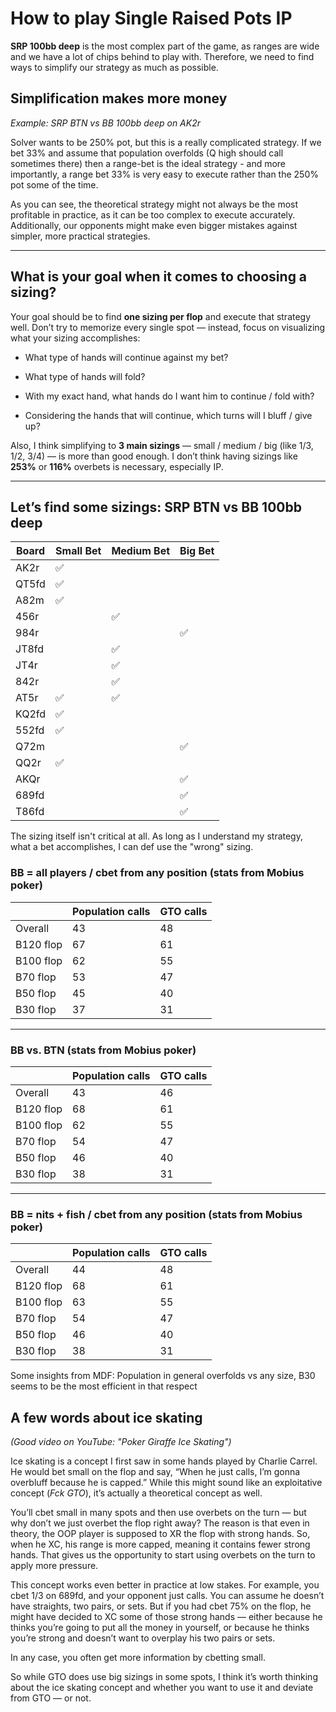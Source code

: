 
# How to play Single Raised Pots IP

**SRP 100bb deep** is the most complex part of the game, as ranges are wide and we have a lot of chips behind to play with. Therefore, we need to find ways to simplify our strategy as much as possible.

## Simplification makes more money

_Example: SRP BTN vs BB 100bb deep on AK2r_

Solver wants to be 250% pot, but this is a really complicated strategy. If we bet 33% and assume that population overfolds (Q high should call sometimes there) then a range-bet is the ideal strategy - and more importantly, a range bet 33% is very easy to execute rather than the 250% pot some of the time.

As you can see, the theoretical strategy might not always be the most profitable in practice, as it can be too complex to execute accurately. Additionally, our opponents might make even bigger mistakes against simpler, more practical strategies.

---

## What is your goal when it comes to choosing a sizing?

Your goal should be to find **one sizing per flop** and execute that strategy well. Don’t try to memorize every single spot — instead, focus on visualizing what your sizing accomplishes:

- What type of hands will continue against my bet?
    
- What type of hands will fold?
    
- With my exact hand, what hands do I want him to continue / fold with?
    
- Considering the hands that will continue, which turns will I bluff / give up?
    

Also, I think simplifying to **3 main sizings** — small / medium / big (like 1/3, 1/2, 3/4) — is more than good enough. I don’t think having sizings like **253%** or **116%** overbets is necessary, especially IP.

---

## Let’s find some sizings: SRP BTN vs BB 100bb deep

| Board  | Small Bet | Medium Bet | Big Bet |
|--------|-----------|------------|---------|
| AK2r   | ✅         |            |         |
| QT5fd  | ✅         |            |         |
| A82m   | ✅         |            |         |
| 456r   |           | ✅          |         |
| 984r   |           |            | ✅       |
| JT8fd  |           | ✅          |         |
| JT4r   |           | ✅          |         |
| 842r   |           | ✅          |         |
| AT5r   | ✅         | ✅          |         |
| KQ2fd  | ✅         |            |         |
| 552fd  | ✅         |            |         |
| Q72m   |           |            | ✅       |
| QQ2r   | ✅         |            |         |
| AKQr   |           |            | ✅       |
| 689fd  |           |            | ✅       |
| T86fd  |           |            | ✅       |
The sizing itself isn't critical at all. As long as I understand my strategy, what a bet accomplishes, I can def use the "wrong" sizing.


### BB = all players / cbet from any position (stats from Mobius poker)

|           | Population calls | GTO calls |
| --------- | ---------------- | --------- |
| Overall   | 43               | 48        |
| B120 flop | 67               | 61        |
| B100 flop | 62               | 55        |
| B70 flop  | 53               | 47        |
| B50 flop  | 45               | 40        |
| B30 flop  | 37               | 31        |

---

### BB vs. BTN (stats from Mobius poker)

|           | Population calls | GTO calls |
| --------- | ---------------- | --------- |
| Overall   | 43               | 46        |
| B120 flop | 68               | 61        |
| B100 flop | 62               | 55        |
| B70 flop  | 54               | 47        |
| B50 flop  | 46               | 40        |
| B30 flop  | 38               | 31        |

---

### BB = nits + fish / cbet from any position (stats from Mobius poker)

|           | Population calls | GTO calls |
| --------- | ---------------- | --------- |
| Overall   | 44               | 48        |
| B120 flop | 68               | 61        |
| B100 flop | 63               | 55        |
| B70 flop  | 54               | 47        |
| B50 flop  | 46               | 40        |
| B30 flop  | 38               | 31        |


Some insights from MDF:
Population in general overfolds vs any size, B30 seems to be the most efficient in that respect

## A few words about ice skating
*(Good video on YouTube: "Poker Giraffe Ice Skating")*

Ice skating is a concept I first saw in some hands played by Charlie Carrel. He would bet small on the flop and say, “When he just calls, I’m gonna overbluff because he is capped.” While this might sound like an exploitative concept (*Fck GTO*), it’s actually a theoretical concept as well.

You’ll cbet small in many spots and then use overbets on the turn — but why don’t we just overbet the flop right away? The reason is that even in theory, the OOP player is supposed to XR the flop with strong hands. So, when he XC, his range is more capped, meaning it contains fewer strong hands. That gives us the opportunity to start using overbets on the turn to apply more pressure.

This concept works even better in practice at low stakes. For example, you cbet 1/3 on 689fd, and your opponent just calls. You can assume he doesn’t have straights, two pairs, or sets. But if you had cbet 75% on the flop, he might have decided to XC some of those strong hands — either because he thinks you’re going to put all the money in yourself, or because he thinks you’re strong and doesn’t want to overplay his two pairs or sets.

In any case, you often get more information by cbetting small.

So while GTO does use big sizings in some spots, I think it’s worth thinking about the ice skating concept and whether you want to use it and deviate from GTO — or not.

